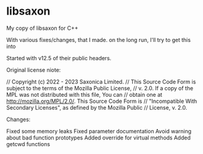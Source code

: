# libsaxon
My copy of libsaxon for C++

With various fixes/changes, that I made.
on the long run, I'll try to get this into

Started with v12.5 of their public headers.

Original license niote:

// Copyright (c) 2022 - 2023 Saxonica Limited.
// This Source Code Form is subject to the terms of the Mozilla Public License,
// v. 2.0. If a copy of the MPL was not distributed with this file, You can
// obtain one at http://mozilla.org/MPL/2.0/. This Source Code Form is
// "Incompatible With Secondary Licenses", as defined by the Mozilla Public
// License, v. 2.0.


Changes:

Fixed some memory leaks
Fixed parameter documentation
Avoid warning about bad function prototypes
Added override for virtual methods
Added getcwd functions


